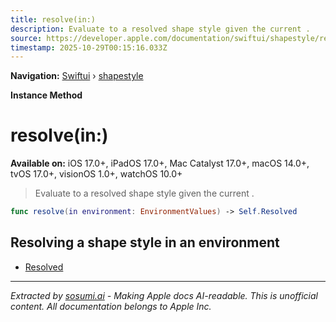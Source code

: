 ```yaml
---
title: resolve(in:)
description: Evaluate to a resolved shape style given the current .
source: https://developer.apple.com/documentation/swiftui/shapestyle/resolve(in:)
timestamp: 2025-10-29T00:15:16.033Z
---
```


**Navigation:** [Swiftui](/documentation/swiftui) › [shapestyle](/documentation/swiftui/shapestyle)

**Instance Method**

# resolve(in:)

**Available on:** iOS 17.0+, iPadOS 17.0+, Mac Catalyst 17.0+, macOS 14.0+, tvOS 17.0+, visionOS 1.0+, watchOS 10.0+

> Evaluate to a resolved shape style given the current .

```swift
func resolve(in environment: EnvironmentValues) -> Self.Resolved
```

## Resolving a shape style in an environment

- [Resolved](/documentation/swiftui/shapestyle/resolved)

---

*Extracted by [sosumi.ai](https://sosumi.ai) - Making Apple docs AI-readable.*
*This is unofficial content. All documentation belongs to Apple Inc.*
